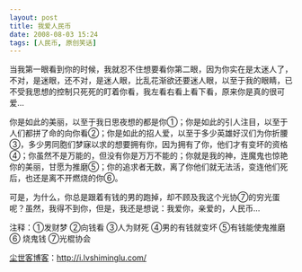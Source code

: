 ```yaml
---
layout: post
title: 我爱人民币
date: 2008-08-03 15:24
tags: [人民币, 原创笑话]
---
```

当我第一眼看到你的时候，我就忍不住想要看你第二眼，因为你实在是太迷人了，不对，是迷眼，还不对，是迷人眼，比乱花渐欲还要迷人眼，以至于我的眼睛，已不受我思想的控制只死死的盯着你看，我左看右看上看下看，原来你是真的很可爱…

你是如此的美丽，以至于我日思夜想的都是你①；你是如此的引人注目，以至于人们都拼了命的向你看②；你是如此的招人爱，以至于多少英雄好汉们为你折腰③，多少男同胞们梦寐以求的想要拥有你，因为拥有了你，他们才有变坏的资格④；你虽然不是万能的，但没有你是万万不能的；你就是我的神，连魔鬼也惊艳你的美丽，甘愿为推磨⑤；你的追求者无数，离了你他们就无法活，变连他们死后，也还是离不开燃烧的你⑥。

可是，为什么，你总是跟着有钱的男的跑掉，却不顾及我这个光协⑦的穷光蛋呢？虽然，我得不到你，但是，我还是想说：我爱你，亲爱的，人民币…

注释：①发财梦 ②向钱看 ③人为财死 ④男的有钱就变坏 ⑤有钱能使鬼推磨 ⑥ 烧鬼钱 ⑦光棍协会

<a href="http://i.lvshiminglu.com/">尘世客博客</a>：<a href="http://i.lvshiminglu.com/">http://i.lvshiminglu.com/</a>

